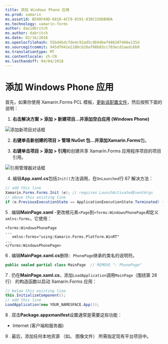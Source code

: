 ```yaml
---
title: 添加 Windows Phone 应用
ms.prod: xamarin
ms.assetid: B598FA9D-6818-4CC9-8191-838C156DB9DA
ms.technology: xamarin-forms
author: davidbritch
ms.author: dabritch
ms.date: 02/16/2016
ms.openlocfilehash: 55bd4bdcfde4c91ad5c9b94bef486207466e135d
ms.sourcegitcommit: 945df041e2180cb20af08b83cc703ecd1aedc6b0
ms.translationtype: MT
ms.contentlocale: zh-CN
ms.lasthandoff: 04/04/2018
---
```

# <a name="adding-a-windows-phone-app"></a>添加 Windows Phone 应用


首先，如果你使用 Xamarin.Forms PCL 模板，[更新该配置文件](~/xamarin-forms/platform/windows/installation/index.md)，然后按照下面的说明：

1. **右击解决方案 > 添加 > 新建项目...**并添加**空白应用 (Windows Phone)**

  ![](phone-images/add-wp81.png "添加新项目对话框")

2. **右键单击新创建的项目 > 管理 NuGet 包...**并添加**Xamarin.Forms**包。

3. **右键单击项目 > 添加 > 引用**和创建共享 Xamarin.Forms 应用程序项目的项目引用。

  ![](phone-images/addref.png "引用管理器对话框")

4. 编辑**App.xaml.cs**包括`Init()`方法调用，在`OnLaunched`行 67 解决方法：

```csharp
// add this line
Xamarin.Forms.Forms.Init (e); // requires LaunchActivatedEventArgs
// above this existing line
if (e.PreviousExecutionState == ApplicationExecutionState.Terminated) {}
```

 5 . 编辑**MainPage.xaml** -更改根元素`<Page`到`<forms:WindowsPhonePage`*和*定义`xmlns:forms`，它使用：

```xaml
<forms:WindowsPhonePage
...
   xmlns:forms="using:Xamarin.Forms.Platform.WinRT"
...
</forms:WindowsPhonePage>
```

 6 . 编辑**MainPage.xaml.cs**删除`: PhonePage`继承的类名的说明符。

```csharp
public sealed partial class MainPage  // REMOVE ": PhonePage"
```

 7 . 仍在**MainPage.xaml.cs**，添加`LoadApplication`调用`MainPage`（围绕第 28 行） 的构造函数以启动 Xamarin.Forms 应用：

```csharp
// below this existing line
this.InitializeComponent();
// add this line
LoadApplication(new YOUR_NAMESPACE.App());
```

8 . 双击**Package.appxmanifest**设置通常是需要这些功能：

  * Internet (客户端和服务器)

9 . 最后，添加任何本地资源 （如。 图像文件） 所需指定现有平台项目中。

